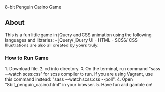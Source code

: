 8-bit Penguin Casino Game

<h2>About</h2>
This is a fun little game in jQuery and CSS animation using the following languages and libraries:
  - jQuery/ jQuery UI
  - HTML
  - SCSS/ CSS
Illustrations are also all created by yours truly.

<h3>How to Run Game</h3>
1. Download file.
2. cd into directory.
3. On the terminal, run command "sass --watch scss:css" for scss compiler to run. If you are using Vagrant, use this command instead: "sass --watch scss:css --poll".
4. Open "8bit_penguin_casino.html" in your browser.
5. Have fun and gamble on!